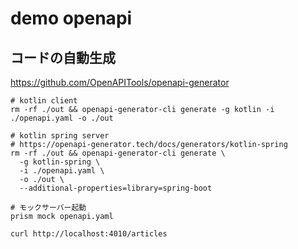 # demo openapi

## コードの自動生成

https://github.com/OpenAPITools/openapi-generator

```shell
# kotlin client
rm -rf ./out && openapi-generator-cli generate -g kotlin -i ./openapi.yaml -o ./out

# kotlin spring server
# https://openapi-generator.tech/docs/generators/kotlin-spring
rm -rf ./out && openapi-generator-cli generate \
  -g kotlin-spring \
  -i ./openapi.yaml \
  -o ./out \
  --additional-properties=library=spring-boot

# モックサーバー起動
prism mock openapi.yaml

curl http://localhost:4010/articles
```
